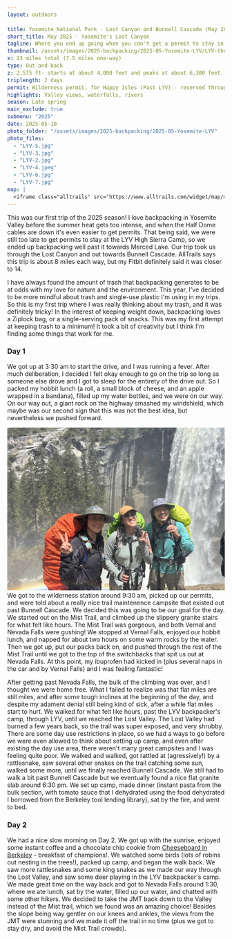 ```yaml
---
layout: outdoors

title: Yosemite National Park - Lost Canyon and Bunnell Cascade (May 2025)
short_title: May 2025 - Yosemite's Lost Canyon
tagline: Where you end up going when you can't get a permit to stay in LYV.
thumbnail: /assets/images/2025-backpacking/2025-05-Yosemite-LYV/LYV-thumbnail.jpg
x: 13 miles total (7.5 miles one-way)
type: Out-and-back
z: 2,575 ft- starts at about 4,000 feet and peaks at about 6,300 feet.
triplength: 2 days
permit: Wilderness permit, for Happy Isles (Past LYV) - reserved through Recreation.gov
highlights: Valley views, waterfalls, rivers 
season: Late spring
main_exclude: true
submenu: "2025"
date: 2025-05-10
photo_folder: "/assets/images/2025-backpacking/2025-05-Yosemite-LYV"
photo_files:
  - "LYV-5.jpg"
  - "LYV-3.jpg"
  - "LYV-2.jpg"
  - "LYV-4.jpeg"
  - "LYV-6.jpg"
  - "LYV-7.jpg"
map: |
  <iframe class="alltrails" src="https://www.alltrails.com/widget/map/map-may-3-2025-d1942a3?elevationDiagram=false&u=i&sh=0a5lyp" width="100%" height="400" frameborder="0" scrolling="no" marginheight="0" marginwidth="0" title="AllTrails: Trail Guides and Maps for Hiking, Camping, and Running"></iframe>
---
```


<div class="row">
<p>This was our first trip of the 2025 season! I love backpacking in Yosemite Valley before the summer heat gets too intense, and when the Half Dome cables are down it's even easier to get permits. That being said, we were still too late to get permits to stay at the LYV High Sierra Camp, so we ended up backpacking well past it towards Merced Lake. Our trip took us through the Lost Canyon and out towards Bunnell Cascade. AllTrails says this trip is about 8 miles each way, but my Fitbit definitely said it was closer to 14.</p>
<p>I have always found the amount of trash that backpacking generates to be at odds with my love for nature and the environment. This year, I've decided to be more mindful about trash and single-use plastic I'm using in my trips. So this is my first trip where I was really thinking about my trash, and it was definitely tricky! In the interest of keeping weight down, backpacking loves a Ziplock bag, or a single-serving pack of snacks. This was my first attempt at keeping trash to a minimum! It took a bit of creativity but I think I'm finding some things that work for me.</p>
</div>

<div class="row">
<div class="6u 12u$(small)">
<h3>Day 1</h3>
  <p>We got up at 3:30 am to start the drive, and I was running a fever. After much deliberation, I decided I felt okay enough to go on the trip so long as someone else drove and I got to sleep for the entirety of the drive out. So I packed my hobbit lunch (a roll, a small block of cheese, and an apple wrapped in a bandana), filled up my water bottles, and we were on our way. On our way out, a giant rock on the highway smashed my windshield, which maybe was our second sign that this was not the best idea, but nevertheless we pushed forward.</p>

  <p><span class="image left"><img src="/assets/images/2025-backpacking/2025-05-Yosemite-LYV/LYV-1.jpg" alt="" /></span>We got to the wilderness station around 9:30 am, picked up our permits, and were told about a really nice trail maintenence campsite that existed out past Bunnell Cascade. We decided this was going to be our goal for the day. We started out on the Mist Trail, and climbed up the slippery granite stairs for what felt like hours. The Mist Trail was gorgeous, and both Vernal and Nevada Falls were gushing! We stopped at Vernal Falls, enjoyed our hobbit lunch, and napped for about two hours on some warm rocks by the water. Then we got up, put our packs back on, and pushed through the rest of the Mist Trail until we got to the top of the switchbacks that spit us out at Nevada Falls. At this point, my ibuprofen had kicked in (plus several naps in the car and by Vernal Falls) and I was feeling fantastic!</p>
    
  <p>After getting past Nevada Falls, the bulk of the climbing was over, and I thought we were home free. What I failed to realize was that flat miles are still miles, and after some tough inclines at the beginning of the day, and despite my adament denial still being kind of sick, after a while flat miles start to hurt. We walked for what felt like hours, past the LYV backpacker's camp, through LYV, until we reached the Lost Valley. The Lost Valley had burned a few years back, so the trail was super exposed, and very shrubby. There are some day use restrictions in place, so we had a ways to go before we were even allowed to think about setting up camp, and even after existing the day use area, there weren't many great campsites and I was feeling quite poor. We walked and walked, got rattled at (agressively!) by a rattlesnake, saw several other snakes on the trail catching some sun, walked some more, until we finally reached Bunnell Cascade. We still had to walk a bit past Bunnell Cascade but we eventually found a nice flat granite slab around 6:30 pm. We set up camp, made dinner (instant pasta from the bulk section, with tomato sauce that I dehydrated using the food dehydrated I borrowed from the Berkeley tool lending library), sat by the fire, and went to bed. </p>
</div>
<div class="6u$ 12u$(small)">
	<h3>Day 2</h3>
	<p>We had a nice slow morning on Day 2. We got up with the sunrise, enjoyed some instant coffee and a chocolate chip cookie from <a href="https://cheeseboardcollective.coop/" target="_blank">Cheeseboard in Berkeley</a> - breakfast of champions!. We watched some birds (lots of robins out nesting in the trees!), packed up camp, and began the walk back. We saw more rattlesnakes and some king snakes as we made our way through the Lost Valley, and saw some deer playing in the LYV backpacker's camp. We made great time on the way back and got to Nevada Falls around 1:30, where we ate lunch, sat by the water, filled up our water, and chatted with some other hikers. We decided to take the JMT back down to the Valley instead of the Mist trail, which we found was an amazing choice! Besides the slope being way gentler on our knees and ankles, the views from the JMT were stunning and we made it off the trail in no time (plus we got to stay dry, and avoid the Mist Trail crowds).</p>
</div>
</div>


